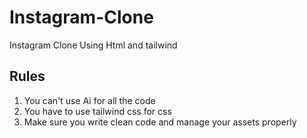 # Instagram-Clone
Instagram Clone Using Html and tailwind 
## Rules 
1. You can't use Ai for all the code
2. You have to use tailwind css for css
3. Make sure you write clean code and manage your assets properly 
